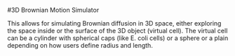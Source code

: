 #3D Brownian Motion Simulator

This allows for simulating Brownian diffusion in 3D space, either exploring the space inside or the surface of the 3D object (virtual cell). 
The virtual cell can be a cylinder with spherical caps (like E. coli cells) or a sphere or a plain depending on how users define radius and length.
